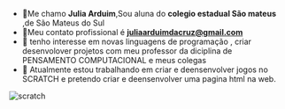 - 👋Me chamo **Julia Arduim**,Sou aluna do **colegio estadual São mateus** ,de São Mateus do Sul  
- 👀Meu contato profissional é **juliaarduimdacruz@gmail.com**
- 🌱 tenho interesse em novas linguagens de programação , criar desenvolover projetos com meu professor da diciplina de PENSAMENTO COMPUTACIONAL e meus colegas
- 💞️ Atualmente estou trabalhando em criar e deensenvolver jogos no SCRATCH e pretendo criar e deensenvolver uma pagina html na web.
 

![scratch](https://img.shields.io/badge/Scratch-4D97FF?style=for-the-badge&logo=Scratch&logoColor=white)
